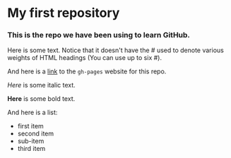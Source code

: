 # My first repository

### This is the repo we have been using to learn GitHub.

Here is some text. Notice that it doesn't have the # used to denote various weights of HTML headings (You can use up to six #).

And here is a [link](http://severnc6.github.io/my-first-repo) to the `gh-pages` website for this repo.

*Here* is some italic text.

**Here** is some bold text.

And here is a list:
- first item
- second item
 - sub-item
- third item



